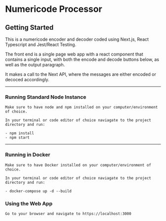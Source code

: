 # Numericode Processor

## Getting Started

This is a numericode encoder and decoder coded using Next.js, React Typescript and Jest/React Testing.

The front end is a single page web app with a react component that contains a single input, with both the encode and decode buttons below, as well as the output paragraph.

It makes a call to the Next API, where the messages are either encoded or decoced accordingly.

---

### Running Standard Node Instance
```
Make sure to have node and npm installed on your computer/environment of choice.

In your terminal or code editor of choice naviagate to the project directory and run:

- npm install
- npm start 

```
---

### Running in Docker

```
Make sure to have Docker installed on your computer/environment of choice.

In your terminal or code editor of choice naviagate to the project directory and run:

- docker-compose up -d --build
```

### Using the Web App
```
Go to your browser and navigate to https://localhost:3000
```